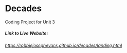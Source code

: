 # Decades
Coding Project for Unit 3

##### Link to Live Website:
###### https://robbiejosephevans.github.io/decades/landing.html
